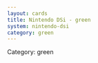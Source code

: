 ```yaml
---
layout: cards
title: Nintendo DSi - green
system: nintendo-dsi
category: green
---
```

<div class="alert alert-secondary mb-4"><span class="i18n innerHTML-category">Category: </span><span class="i18n innerHTML-cat-green">green</span></div>
